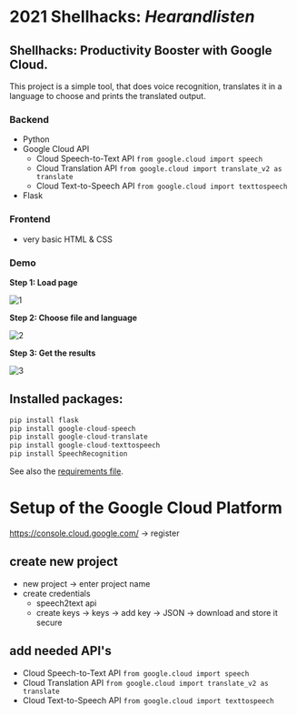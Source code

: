 # 2021 Shellhacks: *Hearandlisten*
## Shellhacks: Productivity Booster with Google Cloud. 

This project is a simple tool, that does voice recognition, translates it in a language to choose and prints the translated output. 

### Backend

* Python
* Google Cloud API
  * Cloud Speech-to-Text API ```from google.cloud import speech```
  * Cloud Translation API ```from google.cloud import translate_v2 as translate```
  * Cloud Text-to-Speech API ```from google.cloud import texttospeech```
* Flask

### Frontend

* very basic HTML & CSS

### Demo

**Step 1: Load page**

![1](/home/rudolph/python/2021_Shellhacks_Hearandlisten/templates/1.png)

**Step 2: Choose file and language**

![2](/home/rudolph/python/2021_Shellhacks_Hearandlisten/templates/2.png)

**Step 3: Get the results**

![3](/home/rudolph/python/2021_Shellhacks_Hearandlisten/templates/3.png)

## Installed packages: 
```python
pip install flask
pip install google-cloud-speech
pip install google-cloud-translate
pip install google-cloud-texttospeech
pip install SpeechRecognition
```

See also the [requirements file](./requirements.txt).

# Setup of the Google Cloud Platform

https://console.cloud.google.com/ &rarr; register

## create new project

* new project &rarr; enter project name
* create credentials
  * speech2text api
  * create keys &rarr; keys &rarr; add key &rarr; JSON &rarr; download and store it secure

## add needed API's

* Cloud Speech-to-Text API ```from google.cloud import speech```
* Cloud Translation API ```from google.cloud import translate_v2 as translate```
* Cloud Text-to-Speech API ```from google.cloud import texttospeech```
